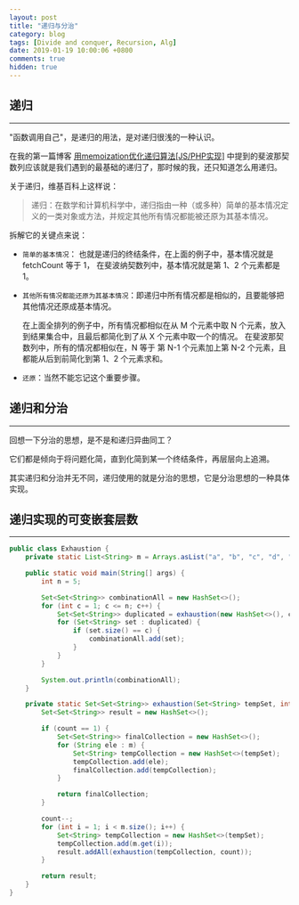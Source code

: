 ```yaml
---
layout: post
title: "递归与分治"
category: blog
tags: [Divide and conquer, Recursion, Alg]
date: 2019-01-19 10:00:06 +0800
comments: true
hidden: true
---
```


## 递归
---
"函数调用自己"，是递归的用法，是对递归很浅的一种认识。

在我的第一篇博客 <a href="{{ site.baseurl }}2015/10/optimization_recursion_with_memoization.html"> 用memoization优化递归算法[JS/PHP实现]</a> 中提到的斐波那契数列应该就是我们遇到的最基础的递归了，那时候的我，还只知道怎么用递归。

关于递归，维基百科上这样说：

>递归：在数学和计算机科学中，递归指由一种（或多种）简单的基本情况定义的一类对象或方法，并规定其他所有情况都能被还原为其基本情况。

拆解它的关键点来说：

- `简单的基本情况`： 也就是递归的终结条件，在上面的例子中，基本情况就是 fetchCount 等于 1， 在斐波纳契数列中，基本情况就是第 1、2 个元素都是 1。
- `其他所有情况都能还原为其基本情况`：即递归中所有情况都是相似的，且要能够把其他情况还原成基本情况。

    在上面全排列的例子中，所有情况都相似在从 M 个元素中取 N 个元素，放入到结果集合中，且最后都简化到了从 X 个元素中取一个的情况。
    在斐波那契数列中，所有的情况都相似在，N 等于 第 N-1 个元素加上第 N-2 个元素，且都能从后到前简化到第 1、2 个元素求和。
- `还原`：当然不能忘记这个重要步骤。

## 递归和分治
---
回想一下分治的思想，是不是和递归异曲同工？

它们都是倾向于将问题化简，直到化简到某一个终结条件，再层层向上追溯。

其实递归和分治并无不同，递归使用的就是分治的思想，它是分治思想的一种具体实现。

## 递归实现的可变嵌套层数
---
```java
public class Exhaustion {
    private static List<String> m = Arrays.asList("a", "b", "c", "d", "e");

    public static void main(String[] args) {
        int n = 5;

        Set<Set<String>> combinationAll = new HashSet<>();
        for (int c = 1; c <= n; c++) {
            Set<Set<String>> duplicated = exhaustion(new HashSet<>(), c);
            for (Set<String> set : duplicated) {
                if (set.size() == c) {
                    combinationAll.add(set);
                }
            }
        }

        System.out.println(combinationAll);
    }

    private static Set<Set<String>> exhaustion(Set<String> tempSet, int count) {
        Set<Set<String>> result = new HashSet<>();

        if (count == 1) {
            Set<Set<String>> finalCollection = new HashSet<>();
            for (String ele : m) {
                Set<String> tempCollection = new HashSet<>(tempSet);
                tempCollection.add(ele);
                finalCollection.add(tempCollection);
            }

            return finalCollection;
        }

        count--;
        for (int i = 1; i < m.size(); i++) {
            Set<String> tempCollection = new HashSet<>(tempSet);
            tempCollection.add(m.get(i));
            result.addAll(exhaustion(tempCollection, count));
        }

        return result;
    }
}
```